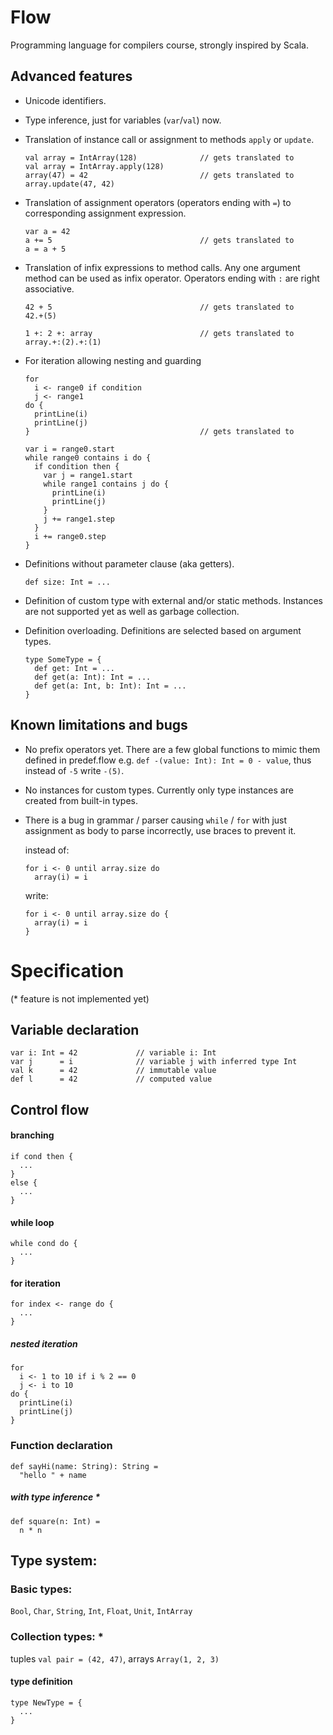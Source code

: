 # Flow

Programming language for compilers course, strongly inspired by Scala.

## Advanced features

* Unicode identifiers.
* Type inference, just for variables (`var`/`val`) now.
* Translation of instance call or assignment to methods `apply` or `update`.

  ```
  val array = IntArray(128)              // gets translated to
  val array = IntArray.apply(128)
  array(47) = 42                         // gets translated to
  array.update(47, 42)
  ```
* Translation of assignment operators (operators ending with `=`)
  to corresponding assignment expression.

  ```
  var a = 42
  a += 5                                 // gets translated to
  a = a + 5
  ```
* Translation of infix expressions to method calls. Any one argument method
  can be used as infix operator. Operators ending with `:` are right
  associative.

  ```
  42 + 5                                 // gets translated to
  42.+(5)

  1 +: 2 +: array                        // gets translated to
  array.+:(2).+:(1)
  ```
* For iteration allowing nesting and guarding

  ```
  for
    i <- range0 if condition
    j <- range1
  do {
    printLine(i)
    printLine(j)
  }                                      // gets translated to

  var i = range0.start
  while range0 contains i do {
    if condition then {
      var j = range1.start
      while range1 contains j do {
        printLine(i)
        printLine(j)
      }
      j += range1.step
    }
    i += range0.step
  }
  ```
* Definitions without parameter clause (aka getters).

  ```
  def size: Int = ...
  ```
* Definition of custom type with external and/or static methods.
  Instances are not supported yet as well as garbage collection.
* Definition overloading. Definitions are selected based on argument types.

  ```
  type SomeType = {
    def get: Int = ...
    def get(a: Int): Int = ...
    def get(a: Int, b: Int): Int = ...
  }
  ```
## Known limitations and bugs

* No prefix operators yet. There are a few global functions to mimic them
  defined in predef.flow e.g. `def -(value: Int): Int = 0 - value`, thus instead
  of `-5` write `-(5)`.
* No instances for custom types. Currently only type instances are created from
  built-in types.
* There is a bug in grammar / parser causing `while` / `for` with just
  assignment as body to parse incorrectly, use braces to prevent it.

  instead of:
  ```
  for i <- 0 until array.size do
    array(i) = i
  ```
  write:
  ```
  for i <- 0 until array.size do {
    array(i) = i
  }
  ```

# Specification

(* feature is not implemented yet)

## Variable declaration

```
var i: Int = 42             // variable i: Int
var j      = i              // variable j with inferred type Int
val k      = 42             // immutable value
def l      = 42             // computed value
```
<!-- ```
lazy val m = 42             // lazy value, computed at first access *
``` -->

## Control flow

#### branching

```
if cond then {
  ...
}
else {
  ...
}
```

#### while loop

```
while cond do {
  ...
}
```

#### for iteration

```
for index <- range do {
  ...
}
```

##### nested iteration

```
for
  i <- 1 to 10 if i % 2 == 0
  j <- i to 10
do {
  printLine(i)
  printLine(j)
}
```

<!-- #### match expression *

```
i match {
  case 42 => "the answer"
  case 47 => "random number"
  case _  => "default"
}
```

#### for mapping *

```
val result = for (element <= iterable) = {
  ...
}
``` -->

### Function declaration
<!-- ## Function / method declaration -->

```
def sayHi(name: String): String =
  "hello " + name
```

##### with type inference *

```
def square(n: Int) =
  n * n
```

<!-- #### function literals *

```
val double = (i: Int) => 2 * i
``` -->

## Type system:

### Basic types:

<!-- add algebraic structures into type system like Numeric (Group / Monoid ... ?) -->
`Bool`, `Char`, `String`, `Int`, `Float`, `Unit`, `IntArray`

<!-- ### Advanced types:

`Long` (infinite precision),
`Rational[A]` -->

### Collection types: *

<!-- tuples `Tuple2[A, B] ...` -->
tuples `val pair = (42, 47)`,
arrays `Array(1, 2, 3)`
<!-- type constraints -->
<!-- `Array[A]`, `List[A]`, `Range[A]`, `Iterable[A]`
`Set[A]`, `Map[A, B]` -->

<!--### Internal types *
`Any`, `AnyVal`, `Nothing`, `Unit` -->

<!-- #### type aliases *

```
type IntAlias = Int
```-->

#### type definition

```
type NewType = {
  ...
}
```

<!--#### extending types *

```
type ThisType(name: String) = SuperType(name) + AnotherType + {
  ...
}
```

#### generics *

```
type Option[A](t: A) = {
  ...
}
``` -->
